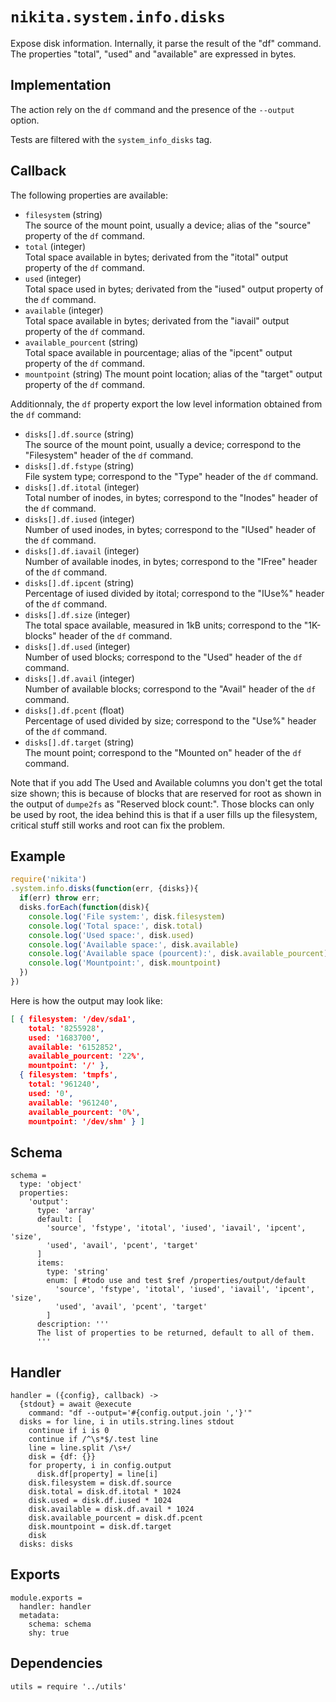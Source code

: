 
# `nikita.system.info.disks`

Expose disk information. Internally, it parse the result of the "df" command. 
The properties "total", "used" and "available" are expressed in bytes.

## Implementation

The action rely on the `df` command and the presence of the `--output` option.

Tests are filtered with the `system_info_disks` tag.

## Callback

The following properties are available:

- `filesystem` (string)   
  The source of the mount point, usually a device; alias of the "source"
  property of the `df` command.
- `total` (integer)   
  Total space available in bytes; derivated from the "itotal" output property of
  the `df` command.
- `used` (integer)   
  Total space used in bytes; derivated from the "iused" output property of
  the `df` command.
- `available` (integer)   
  Total space available in bytes; derivated from the "iavail" output property of
  the `df` command.
- `available_pourcent` (string)   
  Total space available in pourcentage; alias of the "ipcent" output
  property of the `df` command.
- `mountpoint` (string)
  The mount point location; alias of the "target" output property of the `df`
  command.

Additionnaly, the `df` property export the low level information obtained from
the `df` command:

- `disks[].df.source` (string)   
  The source of the mount point, usually a device; correspond to the
  "Filesystem" header of the `df` command.
- `disks[].df.fstype` (string)   
  File system type; correspond to the "Type" header of the `df` command.
- `disks[].df.itotal` (integer)   
  Total number of inodes, in bytes; correspond to the "Inodes" header of the
  `df` command.
- `disks[].df.iused` (integer)   
  Number of used inodes, in bytes; correspond to the "IUsed" header of the `df`
  command.
- `disks[].df.iavail` (integer)   
  Number of available inodes, in bytes; correspond to the "IFree" header of the
  `df` command.
- `disks[].df.ipcent` (string)   
  Percentage of iused divided by itotal; correspond to the "IUse%" header of the
  `df` command.
- `disks[].df.size` (integer)   
  The total space available, measured in 1kB units; correspond to the
  "1K-blocks" header of the `df` command.
- `disks[].df.used` (integer)   
  Number of used blocks; correspond to the "Used" header of the `df` command.
- `disks[].df.avail` (integer)   
  Number of available blocks; correspond to the
  "Avail" header of the `df` command.
- `disks[].df.pcent` (float)   
  Percentage of used divided by size; correspond to the
  "Use%" header of the `df` command.
- `disks[].df.target` (string)   
  The mount point; correspond to the
  "Mounted on" header of the `df` command.

Note that if you add The Used and Available columns you don't get the total size
shown; this is because of blocks that are reserved for root as shown in the
output of `dumpe2fs` as "Reserved block count:". Those blocks can only be used by
root, the idea behind this is that if a user fills up the filesystem, critical
stuff still works and root can fix the problem.

## Example

```js
require('nikita')
.system.info.disks(function(err, {disks}){
  if(err) throw err;
  disks.forEach(function(disk){
    console.log('File system:', disk.filesystem)
    console.log('Total space:', disk.total)
    console.log('Used space:', disk.used)
    console.log('Available space:', disk.available)
    console.log('Available space (pourcent):', disk.available_pourcent)
    console.log('Mountpoint:', disk.mountpoint)
  })
})
```

Here is how the output may look like:

```json
[ { filesystem: '/dev/sda1',
    total: '8255928',
    used: '1683700',
    available: '6152852',
    available_pourcent: '22%',
    mountpoint: '/' },
  { filesystem: 'tmpfs',
    total: '961240',
    used: '0',
    available: '961240',
    available_pourcent: '0%',
    mountpoint: '/dev/shm' } ]
```

## Schema

    schema =
      type: 'object'
      properties:
        'output':
          type: 'array'
          default: [
            'source', 'fstype', 'itotal', 'iused', 'iavail', 'ipcent', 'size',
            'used', 'avail', 'pcent', 'target'
          ]
          items:
            type: 'string'
            enum: [ #todo use and test $ref /properties/output/default
              'source', 'fstype', 'itotal', 'iused', 'iavail', 'ipcent', 'size',
              'used', 'avail', 'pcent', 'target'
            ]
          description: '''
          The list of properties to be returned, default to all of them.
          '''

## Handler

    handler = ({config}, callback) ->
      {stdout} = await @execute
        command: "df --output='#{config.output.join ','}'"
      disks = for line, i in utils.string.lines stdout
        continue if i is 0
        continue if /^\s*$/.test line
        line = line.split /\s+/
        disk = {df: {}}
        for property, i in config.output
          disk.df[property] = line[i]
        disk.filesystem = disk.df.source
        disk.total = disk.df.itotal * 1024
        disk.used = disk.df.iused * 1024
        disk.available = disk.df.avail * 1024
        disk.available_pourcent = disk.df.pcent
        disk.mountpoint = disk.df.target
        disk
      disks: disks

## Exports

    module.exports =
      handler: handler
      metadata:
        schema: schema
        shy: true

## Dependencies

    utils = require '../utils'
